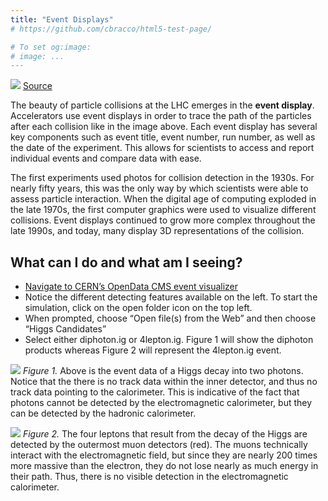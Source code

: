 ```yaml
---
title: "Event Displays"
# https://github.com/cbracco/html5-test-page/

# To set og:image:
# image: ...
---
```


![](https://www.symmetrymagazine.org/sites/default/files/breaking/wp-content/uploads/2010/03/CMS-Decoded-2-copy.jpg)
[Source](https://www.symmetrymagazine.org/breaking/2010/03/16/cms-event-display-decoded)

The beauty of particle collisions at the LHC emerges in the **event display**. Accelerators use event displays in order to trace the path of the particles after each collision like in the image above. Each event display has several key components such as event title, event number, run number, as well as the date of the experiment. This allows for scientists to access and report individual events and compare data with ease.

The first experiments used photos for collision detection in the 1930s. For nearly fifty years, this was the only way by which scientists were able to assess particle interaction. When the digital age of computing exploded in the late 1970s, the first computer graphics were used to visualize different collisions. Event displays continued to grow more complex throughout the late 1990s, and today, many display 3D representations of the collision.


## What can I do and what am I seeing?
* [Navigate to CERN’s OpenData CMS event visualizer](http://opendata.cern.ch/visualise/events/cms)
* Notice the different detecting features available on the left. To start the simulation, click on the open folder icon on the top left.
* When prompted, choose “Open file(s) from the Web” and then choose “Higgs Candidates”
* Select either diphoton.ig or 4lepton.ig. Figure 1 will show the diphoton products whereas Figure 2 will represent the 4lepton.ig event.  

![](https://i.imgur.com/QAqRHts.png)
*Figure 1.*
Above is the event data of a Higgs decay into two photons. Notice that the there is no track data within the inner detector, and thus no track data pointing to the calorimeter. This is indicative of the fact that photons cannot be detected by the electromagnetic calorimeter, but they can be detected by the hadronic calorimeter.

![](https://i.imgur.com/EAdDYSb.png)
*Figure 2.*
The four leptons that result from the decay of the Higgs are detected by the outermost muon detectors (red). The muons technically interact with the electromagnetic field, but since they are nearly 200 times more massive than the electron, they do not lose nearly as much energy in their path. Thus, there is no visible detection in the electromagnetic calorimeter.
